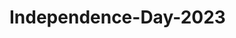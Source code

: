 # Independence-Day-2023
<!DOCTYPE html>
<html lang="en">
<head>
	<meta charset="UTF-8">
	<meta http-equiv="X-UA-Compatible"
		content="IE=edge">
	<meta name="viewport"
		content="width=device-width, initial-scale=1.0">
	<title>Happy Independence Day 2022</title>
	<style>
		@import url(
'https://fonts.googleapis.com/css2?family=Oleo+Script+Swash+Caps&display=swap');

		* {
			margin: 0;
			padding: 0;
		}

		.text-container {
			width: 600px;
			font-size: 32px;
			font-family: 'Oleo Script Swash Caps', cursive;
			font-style: italic;
			margin: auto;
			text-align: center;
		}

		.line-1 {
			color: blue;
		}

		.line-2 {
			color: #FF9933;
		}

		.main-container {
			width: 600px;
			height: 400px;
			border: 1px solid #e1e1e1;
			margin: auto;
		}

		.saffron {
			height: 133px;
			width: 100%;
			background-color: #FF9933;
		}

		.white {
			height: 134px;
			width: 100%;
			background-color: white;
		}

		.ashok-chakra {
			position: relative;
			width: 124px;
			height: 124px;
			border-radius: 50%;
			border: 5px solid blue;
			margin: auto;
		}

		.ashok-chakra .spikes,
		.ashok-chakra .spikes .spike {
			position: absolute;
			top: 0;
			left: 0;
			width: 100%;
			height: 100%;
		}

		.ashok-chakra .spikes .spike {
			transform: rotate(calc(15deg * var(--i)));
		}

		.ashok-chakra .spikes .spike::before {
			content: "";
			position: absolute;
			width: 10px;
			height: 10px;
			background: blue;
			border-radius: 50%;
			top: -5px;
			left: calc(50% - 8px);
		}

		.ashok-chakra .spikes .spike::after {
			content: "";
			position: absolute;
			width: 6px;
			height: 50%;
			background: blue;
			top: -8px;
			left: calc(50% - 5px);
			transform-origin: bottom;
			transform: rotate(7.5deg);
			clip-path: polygon(50% 5%, 100% 50%, 50% 95%, 0% 50%);
		}

		.ashok-chakra::after {
			content: "";
			position: absolute;
			width: 16px;
			height: 16px;
			background: blue;
			top: calc(50% - 8px);
			left: calc(50% - 8px);
			border-radius: 50%;
		}

		.green {
			height: 133px;
			width: 100%;
			background-color: green;
		}

		.text-content {
			text-align: center;
			font-size: 62px;
			font-family: 'Oleo Script Swash Caps', cursive;
			font-style: italic;
		}

		.text1 {
			color: #FF9933;
		}

		.text2 {
			color: green;
			line-height: 15px;
		}

		.year {
			color: blue;
		}
	</style>
</head>

<body>
	<div class="text-container">
		<div class="line-1">Azadi Ka Amrit Mahotsav</div>
		<div class="line-2">
			75<sup>th</sup> Anniversary of
			Indian Independence
		</div>
	</div>

	<div class="main-container">
		<div class="saffron"></div>
		<div class="white">
			<div class="ashok-chakra">
				<div class="spikes">
					<div class="spike" style="--i: 1"></div>
					<div class="spike" style="--i: 2"></div>
					<div class="spike" style="--i: 3"></div>
					<div class="spike" style="--i: 4"></div>
					<div class="spike" style="--i: 5"></div>
					<div class="spike" style="--i: 6"></div>
					<div class="spike" style="--i: 7"></div>
					<div class="spike" style="--i: 8"></div>
					<div class="spike" style="--i: 9"></div>
					<div class="spike" style="--i: 10"></div>
					<div class="spike" style="--i: 11"></div>
					<div class="spike" style="--i: 12"></div>
					<div class="spike" style="--i: 13"></div>
					<div class="spike" style="--i: 14"></div>
					<div class="spike" style="--i: 15"></div>
					<div class="spike" style="--i: 16"></div>
					<div class="spike" style="--i: 17"></div>
					<div class="spike" style="--i: 18"></div>
					<div class="spike" style="--i: 19"></div>
					<div class="spike" style="--i: 20"></div>
					<div class="spike" style="--i: 21"></div>
					<div class="spike" style="--i: 22"></div>
					<div class="spike" style="--i: 23"></div>
					<div class="spike" style="--i: 24"></div>
				</div>
			</div>
		</div>
		<div class="green"></div>
	</div>

	<div class="text-content">
		<div class="text1">Happy</div>
		<div class="text2">Independence Day</div>
		<div class="year">2022</div>
	</div>
</body>
</html>
